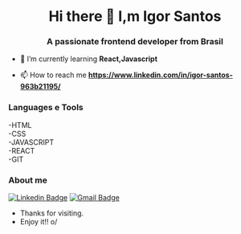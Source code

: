 <h1 align="center">Hi there 👋 I,m Igor Santos</h1>
<h3 align="center">A passionate frontend developer from Brasil</h3>

- 🌱 I’m currently learning **React,Javascript**

- 📫 How to reach me **https://www.linkedin.com/in/igor-santos-963b21195/**


### Languages e Tools

-HTML</br>
-CSS</br>
-JAVASCRIPT</br>
-REACT</br>
-GIT</br>


### About me

[![Linkedin Badge](https://img.shields.io/badge/-LinkedIn-blue?style=flat-square&logo=Linkedin&logoColor=white&link=https://www.linkedin.com/in/igor-jsantos/)](https://www.linkedin.com/in/igor-jsantos/)
[![Gmail Badge](https://img.shields.io/badge/-Gmail-c14438?style=flat-square&logo=Gmail&logoColor=white&link=mailto:seu_email)](mailto:iggor.jsantos@gmail.com)

- Thanks for visiting. 
- Enjoy it!! o/


